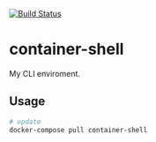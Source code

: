 [![Build Status](https://travis-ci.org/CMeza99/container-shell.svg?branch=develop)](https://travis-ci.org/CMeza99/container-shell)

# container-shell
My CLI enviroment.

## Usage

```sh
# update
docker-compose pull container-shell
```
